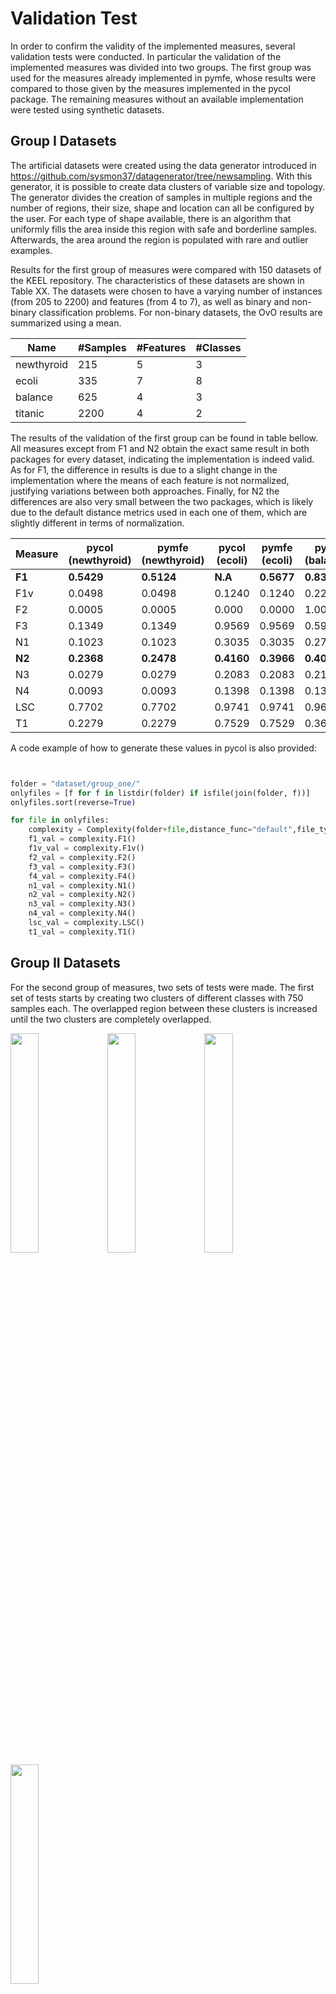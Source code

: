 # Validation Test


In order to confirm the validity of the implemented measures, several validation tests were conducted. In particular the validation of the implemented measures was divided into two groups. The first group was used for the measures already implemented in pymfe, whose results were compared to those given by the measures implemented in the pycol package. The remaining measures without an available implementation were tested using synthetic datasets.


## Group I Datasets

The artificial datasets were created using the data generator introduced in https://github.com/sysmon37/datagenerator/tree/newsampling. With this generator, it is possible to create data clusters of variable size and topology. The generator divides the creation of samples in multiple regions and the number of regions, their size, shape and location can all be configured by the user. For each type of shape available, there is an algorithm that uniformly fills the area inside this region with safe and borderline samples. Afterwards, the area around the region is populated with rare and outlier examples.

Results for the first group of measures were compared with 150 datasets of the KEEL repository. The characteristics of these datasets are shown in Table XX. The datasets were chosen to have a varying number of instances (from 205 to 2200) and features (from 4 to 7), as well as binary and non-binary classification problems. For non-binary datasets, the OvO results are summarized using a mean.

|Name | #Samples | #Features | #Classes |
| ------------- | ------------- | ------------- | ------------- |     
| newthyroid   | 215  | 5   | 3  |
| ecoli        | 335  | 7   | 8  |
| balance      | 625  | 4   | 3  |
| titanic      |2200  | 4   | 2  |


The results of the validation of the first group can be found in table bellow. All measures except from F1 and N2 obtain the exact same result in both packages for every dataset, indicating the implementation is indeed valid. As for F1, the difference in results is due to a slight change in the implementation where the means of each feature is not normalized, justifying variations between both approaches. Finally, for N2 the differences are also very small between the two packages, which is likely due to the default distance metrics used in each one of them, which are slightly different in terms of normalization.


| Measure | pycol (newthyroid) | pymfe (newthyroid) | pycol (ecoli) | pymfe (ecoli) | pycol (balance) | pymfe (balance) | pycol (titanic) | pymfe (titanic) |
|---------|-------------------|--------------------|---------------|---------------|-----------------|-----------------|-----------------|------------------|
| **F1**  | **0.5429**        | **0.5124**         | **N.A**       | **0.5677**    | **0.8342**      | **0.8306**      | **0.8370**      | **0.9030**       |
| F1v     | 0.0498            | 0.0498             | 0.1240        | 0.1240        | 0.2292          | 0.2292          | 0.4356          | 0.4356           |
| F2      | 0.0005            | 0.0005             | 0.000         | 0.0000        | 1.000           | 1.0000          | 1.000           | 1.000            |
| F3      | 0.1349            | 0.1349             | 0.9569        | 0.9569        | 0.5980          | 0.5980          | 1.000           | 1.000            |
| N1      | 0.1023            | 0.1023             | 0.3035        | 0.3035        | 0.2752          | 0.2752          | 0.3198          | 0.3198           |
| **N2**  | **0.2368**        | **0.2478**         | **0.4160**    | **0.3966**    | **0.4036**      | **0.4231**      | **0.0270**      | **0**            |
| N3      | 0.0279            | 0.0279             | 0.2083        | 0.2083        | 0.2128          | 0.2128          | 0.2221          | 0.2221           |
| N4      | 0.0093            | 0.0093             | 0.1398        | 0.1398        | 0.1312          | 0.1312          | 0.4329          | 0.4329           |
| LSC     | 0.7702            | 0.7702             | 0.9741        | 0.9741        | 0.9663          | 0.9663          | 0.9999          | 0.9999           |
| T1      | 0.2279            | 0.2279             | 0.7529        | 0.7529        | 0.3648          | 0.3648          | 0.004           | 0.004            |


A code example of how to generate these values in pycol is also provided:


```python


folder = "dataset/group_one/"
onlyfiles = [f for f in listdir(folder) if isfile(join(folder, f))]
onlyfiles.sort(reverse=True)

for file in onlyfiles:
    complexity = Complexity(folder+file,distance_func="default",file_type="arff")
    f1_val = complexity.F1()
    f1v_val = complexity.F1v()
    f2_val = complexity.F2()
    f3_val = complexity.F3()
    f4_val = complexity.F4()
    n1_val = complexity.N1()
    n2_val = complexity.N2()
    n3_val = complexity.N3()
    n4_val = complexity.N4()
    lsc_val = complexity.LSC()
    t1_val = complexity.T1()
```


## Group II Datasets

For the second group of measures, two sets of tests were made. The first set of tests starts by creating two clusters of different classes with 750 samples each. The overlapped region between these clusters is increased until the two clusters are completely overlapped. 


<p float="left">
<img src="https://github.com/DiogoApostolo/pycol/blob/main/docs/images/no_overlap.png" width=30% height=30%>
<img src="https://github.com/DiogoApostolo/pycol/blob/main/docs/images/some_overlap.png" width=30% height=30%>
<img src="https://github.com/DiogoApostolo/pycol/blob/main/docs/images/lot_overlap.png" width=30% height=30%>
<img src="https://github.com/DiogoApostolo/pycol/blob/main/docs/images/full_overlap.png" width=30% height=30%>
</p>

Ideally, if the complexity measures are implemented correctly, their values will indicate a higher complexity as the overlapped region increases. Results for the second group of metrics in each of the artificial datasets are presented in the table bellow. 


| Measure       | Test 1   | Test 2   | Test 3   | Test 4   |
|---------------|----------|----------|----------|----------|
| **R value**   | 0.003    | 0.1140   | 0.2953   | 0.7107   |
| **D3**        | [2,3]    | [89,82]  | [232,211]| [532,534]|
| **CM**        | 0.003    | 0.114    | 0.2953   | 0.7106   |
| **kDN**       | 0.0052   | 0.0957   | 0.2406   | 0.58413  |
| **DBC**       | 0.0096   | 0.2181   | 0.5776   | 0.8535   |
| **SI**        | 0.9966   | 0.7180   | 0.5776   | 0.6773   |
| **input noise**| 0.4990  | 0.5927   | 0.7410   | 0.9983   |
| **borderline**| 0.8000   | 14.9300  | 40.7300  | 98.0670  |
| **deg overlap**| 0.0147  | 0.1753   | 0.4346   | 0.9993   |
| **C1**        | 0.1328   | 0.2003   | 0.3037   | 0.5011   |
| **C2**        | 0.1664   | 0.2267   | 0.3199   | 0.5031   |
| **Clst**      | 0.004    | 0.1220   | 0.3366   | 0.7147   |
| **purity**    | 0.0228   | 0.0247   | 0.0181   | 0.0001   |
| **neigh. sep.**| 0.2965  | 0.26976  | 0.2237   | 0.1228   |


Overall, the results show that all the metrics behave according to the expected, as when the overlapped region increases, their values increase too. A notable exception to this rule are the SI, purity and neighbourhood separability measures, however these measures work differently from the rest where smaller values indicate higher complexity, so the values presented still indicate that the implementation is valid. 


Afterwards, a second set of more complex artificial datasets was used, which were taken from https://github.com/sysmon37/datagenerator/tree/newsampling. The following table  presents the characteristics of the datasets and a 2D view of the datasets is presented as well. 



| **Name**     | **#Samples** | **#Features** | **#Classes** | **Class Ratio** |
|--------------|--------------|---------------|--------------|-----------------|
| circles-2d   | 800          | 2             | 2            | 1:3             |
| spheres-2d   | 3000         | 2             | 2            | 1:1             |
| paw3-2d      | 1000         | 2             | 2            | 1:9             |
| paw3-3d      | 1500         | 2             | 3            | 1:7             |


<p float="left">
<img src="https://github.com/DiogoApostolo/pycol/blob/main/docs/images/circles2d.png" width=30% height=30%>
<img src="https://github.com/DiogoApostolo/pycol/blob/main/docs/images/spheres2d.png" width=30% height=30%>
<img src="https://github.com/DiogoApostolo/pycol/blob/main/docs/images/paw2d.png" width=30% height=30%>
<img src="https://github.com/DiogoApostolo/pycol/blob/main/docs/images/paw3d.png" width=30% height=30%>
</p>


As most of the experimented metrics take into account the local region around each sample, it is expected that the values for the measures will represent lower complexity, since as seen in Figure XX these datasets present low local overlap, with very well-defined clusters. An exception is input noise, which is a feature based metric and should have high values, since none of the two features is able to linearly separate any of the datasets. The results of these experiments are presented bellow and are within expectations, as most of the measures indicate a low complexity. The measures between 0 and 1 are lower than 0.5, when 1 represents high complexity and higher than 0.5 when 1 represents low complexity.  Also, as expected, input noise, being a feature based metric, gives very high values, representing high complexity. The two measures that got results which defied expectations were purity and neighbourhood separability, which both have similar formulations. However, being multi-resolution metrics, this result is most likely due to the need for better parametrization, which is very dataset dependent.


| Measure       | Value 1   | Value 2   | Value 3   | Value 4   |
|---------------|-----------|-----------|-----------|-----------|
| **R value**   | 0.2050    | 0.01967   | 0.0819    | 0.0799    |
| **D3**        | [41,123]  | [29,30]   | [39,84]   | [11,69]   |
| **CM**        | 0.205     | 0.01967   | 0.082     | 0.08      |
| **kDN**       | 0.2557    | 0.0334    | 0.1433    | 0.1366    |
| **DBC**       | 0.3632    | 0.0538    | 0.2347    | 0.2095    |
| **SI**        | 0.87625   | 0.9893    | 0.8393    | 0.927     |
| **input noise**| 0.9568   | 0.7958    | 0.9886    | 0.9760    |
| **borderline**| 33.625    | 5.433     | 16.7333   | 16.888    |
| **deg overlap**| 0.5787   | 0.0923    | 0.3800    | 0.3600    |
| **C1**        | 0.1864    | 0.08047   | 0.0       | 1.9047    |
| **C2**        | 0.3256    | 0.3682    | 0.0111    | 0.1815    |
| **Clst**      | 0.2987    | 0.02467   | 0.1653    | 0.1590    |
| **purity**    | 0.024     | 0.008     | 0.003     | 0.037     |
| **neigh. sep.**| 0.2214   | 0.2881    | 0.0360    | 0.2568    |


The values for both experiments can be obtained by running the code below:


```python


folder = "dataset/group_two_part_one/"  ## "dataset/group_two_part_two/" change to get the results from Table XX or Table XX
onlyfiles = [f for f in listdir(folder) if isfile(join(folder, f))]
onlyfiles.sort(reverse=True)

for file in onlyfiles:
    complexity = Complexity(folder+file,distance_func="default",file_type="arff")
    R_val = complexity.R_value()
    d3_val = complexity.D3()
    cm_val = complexity.CM()
    kdn_val = complexity.kDN()
    dbc_val = complexity.DBC()
    si_val = complexity.SI()
    in_val = complexity.input_noise()
    borderline_val = complexity.borderline()
    deg_val = complexity.degOver()
    C1_val = complexity.C2()
    C2_val = complexity.C1()
    clust_val = complexity.Clust()
    pur_val = complexity.purity()
    neigh_val = complexity.neighbourhood_separability()
```


